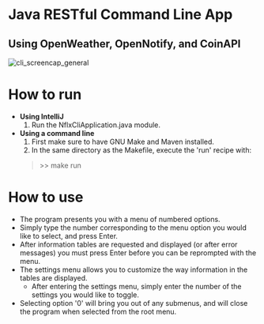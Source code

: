 # Java RESTful Command Line App
## Using OpenWeather, OpenNotify, and CoinAPI

![cli_screencap_general](https://imgur.com/xqpETFD.jpg)

# How to run
- <b>Using IntelliJ</b>
	1) Run the NflxCliApplication.java module.
- <b>Using a command line</b>
	1) First make sure to have GNU Make and Maven installed.
	2) In the same directory as the Makefile, execute the 'run' recipe with:
	> \>\> make run

# How to use
- The program presents you with a menu of numbered options.
- Simply type the number corresponding to the menu option you would like to select, and press Enter.
- After information tables are requested and displayed (or after error messages) you must press Enter before you can be reprompted with the menu.
- The settings menu allows you to customize the way information in the tables are displayed.
	- After entering the settings menu, simply enter the number of the settings you would like to toggle.
- Selecting option '0' will bring you out of any submenus, and will close the program when selected from the root menu.
